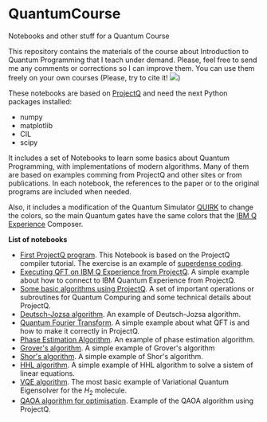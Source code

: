 # QuantumCourse
Notebooks and other stuff for a Quantum Course

This repository contains the materials of the course about Introduction to Quantum Programming that I teach under demand. Please, feel free to send me any comments or corrections so I can improve them. You can use them freely on your own courses (Please, try to cite it! <img src="https://zenodo.org/badge/165638085.svg"/>)

These notebooks are based on [ProjectQ](http://projectq.ch) and need the next Python packages installed:

* numpy
* matplotlib
* CIL
* scipy

It includes a set of Notebooks to learn some basics about Quantum Programming, with implementations of modern algorithms. Many of them are based on examples comming from ProjectQ and other sites or from publications. In each notebook, the references to the paper or to the original programs are included when needed.

Also, it includes a modification of the Quantum Simulator [QUIRK](https://algassert.com/quirk) to change the colors, so the main Quantum gates have the same colors that the [IBM Q Experience](https://quantumexperience.ng.bluemix.net/qx/community) Composer. 

**List of notebooks**

* [First ProjectQ program](Notebooks/ProjectQ_first_program.ipynb). This Notebook is based on the ProjectQ compiler tutorial. The exercise is an example of [superdense coding](https://en.wikipedia.org/wiki/Superdense_coding).
* [Executing QFT on IBM Q Experience from ProjectQ](Notebooks/ProjectQ_first_program_IBM.ipynb). A simple example about how to connect to IBM Quantum Experience from ProjectQ.
* [Some basic algorithms using ProjectQ](Notebooks/Some_basics.ipynb). A set of important operations or subroutines for Quantum Compuring and some technical details about ProjectQ.
* [Deutsch-Jozsa algorithm](Notebooks/Deutsch-Jozsa_algorithm.ipynb). An example of Deutsch-Jozsa algorithm.
* [Quantum Fourier Transform](Notebooks/QFT.ipynb). A simple example about what QFT is and how to make it correctly in ProjectQ.
* [Phase Estimation Algorithm](Notebooks/Phase_estimation.ipynb). An example of phase estimation algorithm.
* [Grover's algorithm](Notebooks/Grover.ipynb). A simple example of Grover's algorithm
* [Shor's algorithm](Notebooks/Shor.ipynb). A simple example of Shor's algorithm.
* [HHL algorithm](Notebooks/HHL_algorithm-Coles.ipynb). A simple example of HHL algorithm to solve a sistem of linear equations.
* [VQE algorithm](Notebooks/VQE.ipynb). The most basic example of Variational Quantum Eigensolver for the $H_2$ molecule.
* [QAOA algorithm for optimisation](Notebooks/QAOA.ipynb). Example of the QAOA algorithm using ProjectQ.


